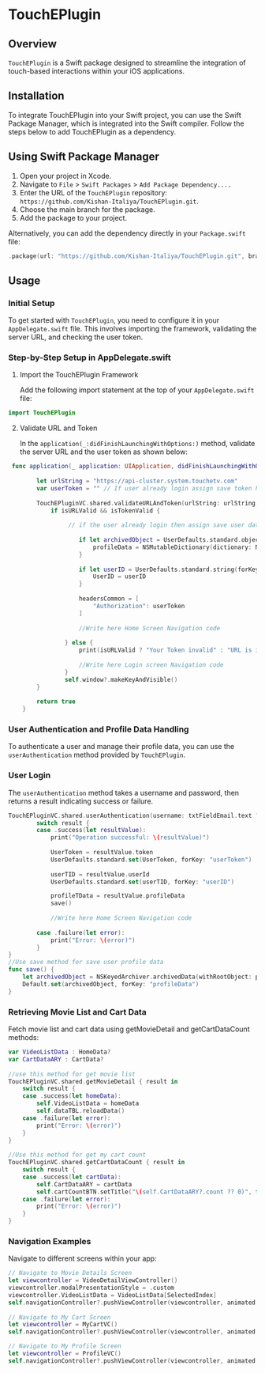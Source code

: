 # TouchEPlugin

## Overview

`TouchEPlugin` is a Swift package designed to streamline the integration of touch-based interactions within your iOS applications. 

## Installation

To integrate TouchEPlugin into your Swift project, you can use the Swift Package Manager, which is integrated into the Swift compiler. Follow the steps below to add TouchEPlugin as a dependency.

## Using Swift Package Manager

1. Open your project in Xcode.
2. Navigate to `File` > `Swift Packages` > `Add Package Dependency....`
3. Enter the URL of the `TouchEPlugin` repository: `https://github.com/Kishan-Italiya/TouchEPlugin.git`.
4. Choose the main branch for the package.
5. Add the package to your project.

Alternatively, you can add the dependency directly in your `Package.swift` file:

```swift
.package(url: "https://github.com/Kishan-Italiya/TouchEPlugin.git", branch: "main"),
```

## Usage

### Initial Setup

To get started with `TouchEPlugin`, you need to configure it in your `AppDelegate.swift` file. This involves importing the framework, validating the server URL, and checking the user token.

### Step-by-Step Setup in AppDelegate.swift

1. Import the TouchEPlugin Framework

   Add the following import statement at the top of your `AppDelegate.swift` file:

```swift
import TouchEPlugin
```
2. Validate URL and Token

   In the `application(_:didFinishLaunchingWithOptions:)` method, validate the server URL and the user token as shown below:
 
```swift
 func application(_ application: UIApplication, didFinishLaunchingWithOptions launchOptions: [UIApplication.LaunchOptionsKey: Any]?) -> Bool {
        
        let urlString = "https://api-cluster.system.touchetv.com"
        var userToken = "" // If user already login assign save token here.
        
        TouchEPluginVC.shared.validateURLAndToken(urlString: urlString, token: userToken) { isURLValid, isTokenValid in
            if isURLValid && isTokenValid {
            
                 // if the user already login then assign save user data to package data profileData,UserID, headersCommon like below example 
            
                    if let archivedObject = UserDefaults.standard.object(forKey:"profileData") as? Data {
                        profileData = NSMutableDictionary(dictionary: NSKeyedUnarchiver.unarchiveObject(with: archivedObject) as! NSMutableDictionary)
                    }
                    
                    if let userID = UserDefaults.standard.string(forKey: "userID") {
                        UserID = userID
                    }
                    
                    headersCommon = [
                        "Authorization": userToken
                    ]
                    
                    //Write here Home Screen Navigation code
                    
                } else {
                    print(isURLValid ? "Your Token invalid" : "URL is invalid")
                    
                    //Write here Login screen Navigation code
                }
                self.window?.makeKeyAndVisible()
        }
        
        return true
    }
```

### User Authentication and Profile Data Handling
 
To authenticate a user and manage their profile data, you can use the `userAuthentication` method provided by `TouchEPlugin`.

### User Login

The `userAuthentication` method takes a username and password, then returns a result indicating success or failure.

```swift
TouchEPluginVC.shared.userAuthentication(username: txtFieldEmail.text ?? "", password: txtFieldPassword.text ?? "") { result in
        switch result {
        case .success(let resultValue):
            print("Operation successful: \(resultValue)")
                
            UserToken = resultValue.token
            UserDefaults.standard.set(UserToken, forKey: "userToken")
            
            userTID = resultValue.userId
            UserDefaults.standard.set(userTID, forKey: "userID")

            profileTData = resultValue.profileData
            save()
                
            //Write here Home Screen Navigation code
                
        case .failure(let error):
            print("Error: \(error)")
        }
}
//Use save method for save user profile data
func save() {
    let archivedObject = NSKeyedArchiver.archivedData(withRootObject: profileTData)
    Default.set(archivedObject, forKey: "profileData")
}
```
### Retrieving Movie List and Cart Data
Fetch movie list and cart data using getMovieDetail and getCartDataCount methods:

```swift
var VideoListData : HomeData?
var CartDataARY : CartData?
    
//use this method for get movie list 
TouchEPluginVC.shared.getMovieDetail { result in
    switch result {
    case .success(let homeData):
        self.VideoListData = homeData
        self.dataTBL.reloadData()
    case .failure(let error):
        print("Error: \(error)")
    }
}
    
//Use this method for get my cart count         
TouchEPluginVC.shared.getCartDataCount { result in
    switch result {
    case .success(let cartData):
        self.CartDataARY = cartData
        self.cartCountBTN.setTitle("\(self.CartDataARY?.count ?? 0)", for: .normal)
    case .failure(let error):
        print("Error: \(error)")
    }
}        
```
### Navigation Examples
Navigate to different screens within your app:

```swift 
// Navigate to Movie Details Screen
let viewcontroller = VideoDetailViewController()
viewcontroller.modalPresentationStyle = .custom
viewcontroller.VideoListData = VideoListData[SelectedIndex]
self.navigationController?.pushViewController(viewcontroller, animated: true)
 
// Navigate to My Cart Screen
let viewcontroller = MyCartVC()
self.navigationController?.pushViewController(viewcontroller, animated: true)

// Navigate to My Profile Screen
let viewcontroller = ProfileVC()
self.navigationController?.pushViewController(viewcontroller, animated: true)
```

